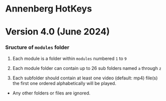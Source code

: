 # Annenberg HotKeys
# Version 4.0 (June 2024)

### Sructure of `modules` folder

1. Each module is a folder within `modules` numbered `1` to `9`

2. Each module folder can contain up to 26 sub folders named `a` through `z`

3. Each subfolder should contain at least one video (default: mp4) file(s) the first one ordered alphabetically will be played.

* Any other folders or files are ignored.





